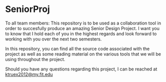 SeniorProj
==========

To all team members: This repository is to be used as a collaboration tool in order to succesfully produce an amazing Senior Design Project. I want you to know that I hold each of you in the highest regards and look forward to working with you over the next two semesters.

In this repository, you can find all the source code associated with the project as well as some reading material on the various tools that we will be using throughout the project. 

Should you have any questions regarding this project, I can be reached at ktruex2012@my.fit.edu
